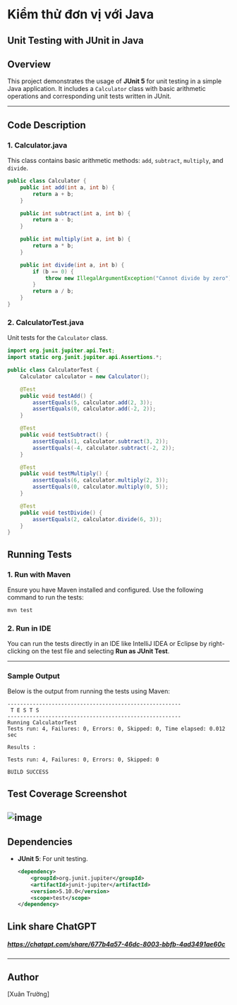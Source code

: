 # Kiểm thử đơn vị với Java
## Unit Testing with JUnit in Java

## Overview
This project demonstrates the usage of **JUnit 5** for unit testing in a simple Java application. It includes a `Calculator` class with basic arithmetic operations and corresponding unit tests written in JUnit.

---

## Code Description

### 1. **Calculator.java**
This class contains basic arithmetic methods: `add`, `subtract`, `multiply`, and `divide`.

```java
public class Calculator {
    public int add(int a, int b) {
        return a + b;
    }

    public int subtract(int a, int b) {
        return a - b;
    }

    public int multiply(int a, int b) {
        return a * b;
    }

    public int divide(int a, int b) {
        if (b == 0) {
            throw new IllegalArgumentException("Cannot divide by zero");
        }
        return a / b;
    }
}
```

### 2. **CalculatorTest.java**
Unit tests for the `Calculator` class.

```java
import org.junit.jupiter.api.Test;
import static org.junit.jupiter.api.Assertions.*;

public class CalculatorTest {
    Calculator calculator = new Calculator();

    @Test
    public void testAdd() {
        assertEquals(5, calculator.add(2, 3));
        assertEquals(0, calculator.add(-2, 2));
    }

    @Test
    public void testSubtract() {
        assertEquals(1, calculator.subtract(3, 2));
        assertEquals(-4, calculator.subtract(-2, 2));
    }

    @Test
    public void testMultiply() {
        assertEquals(6, calculator.multiply(2, 3));
        assertEquals(0, calculator.multiply(0, 5));
    }

    @Test
    public void testDivide() {
        assertEquals(2, calculator.divide(6, 3));
    }
}

````

## Running Tests

### 1. **Run with Maven**
Ensure you have Maven installed and configured. Use the following command to run the tests:
```bash
mvn test
```

### 2. **Run in IDE**
You can run the tests directly in an IDE like IntelliJ IDEA or Eclipse by right-clicking on the test file and selecting **Run as JUnit Test**.

---


### Sample Output
Below is the output from running the tests using Maven:
```
-------------------------------------------------------
 T E S T S
-------------------------------------------------------
Running CalculatorTest
Tests run: 4, Failures: 0, Errors: 0, Skipped: 0, Time elapsed: 0.012 sec

Results :

Tests run: 4, Failures: 0, Errors: 0, Skipped: 0

BUILD SUCCESS
```

## Test Coverage Screenshot
![image](https://github.com/user-attachments/assets/5be8893b-2a7e-4fda-ae63-7289399b88d6)
---

## Dependencies

- **JUnit 5**: For unit testing.
  ```xml
  <dependency>
      <groupId>org.junit.jupiter</groupId>
      <artifactId>junit-jupiter</artifactId>
      <version>5.10.0</version>
      <scope>test</scope>
  </dependency>
  ```

## Link share ChatGPT
##### https://chatgpt.com/share/677b4a57-46dc-8003-bbfb-4ad3491ae60c
---

## Author
[Xuân Trường]
